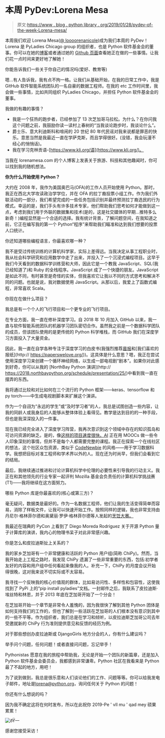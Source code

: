 # 本周 PyDev:Lorena Mesa

> 原文:[https://www . blog . python library . org/2019/01/28/pydev-of-the-week-Lorena-mesa/](https://www.blog.pythonlibrary.org/2019/01/28/pydev-of-the-week-lorena-mesa/)

本周我们欢迎 Lorena Mesa([@ loooorenanicole](https://twitter.com/loooorenanicole))成为我们本周的 PyDev！Lorena 是 PyLadies Chicago group 的组织者，也是 Python 软件基金会的董事。你可以在她的[博客](http://lorenamesa.com)或者通过她的 [Github 页面](https://github.com/lorenanicole)查看她正在做的一些事情。让我们花一点时间来更好地了解她！

你能告诉我们一些关于你自己的情况吗(爱好、教育等)

嗯...有人告诉我，我有点不拘一格。让我们从基础开始，在我的日常工作中，我是 GitHub 软件智能系统团队的一名自豪的数据工程师。在我的 etc 工作时间里，我会做一些事情，比如共同组织 PyLadies Chicago，并担任 Python 软件基金会的董事。

我做的有趣的事情？

*   我是一个狂热的跑步者，已经参加了 13 次芝加哥马拉松。为什么？在你问我这个问题之前，我鼓励你读一读村上春树的“当我谈论跑步时，我谈论什么”。
*   爵士乐、意大利迪斯科和喧闹的 20 世纪 80 年代民谣对我来说都是罪恶的快乐。意思当然是我最近一直在学萨克斯，而且学得很好。(没错，我会玩漫不经心的悄悄话)。
*   我在学习克林贡语-[https://www.kli.org/语](https://www.kli.org/)。

当我在 lorenamesa.com 的个人博客上发表关于旅游、科技和其他趣闻时，你可以找到我的随机想法。

 **你为什么开始使用 Python？**

大约在 2008 年，我作为美国奥巴马(OFA)的工作人员开始使用 Python。那时，我正在西北大学攻读政治学学位，并在 OFA 的拉丁裔投票小组工作。作为我们外联活动的一部分，我们希望完成的一些任务包括识别并最终预测拉丁裔选民的行为模式。幸运的是，我们手头有许多技术专家，他们帮助我们思考如何才能做到这一点，考虑到我们用于外联的数据集和技术(是的，这是社交媒体的早期...推特多么新奇！)编程显然是一个合适的选择。我有统计背景，了解问题空间，在我知道之前，它正在编写我的第一个 Python“程序”来帮助我们瞄准和达到我们想要的投票人口统计。

你还知道哪些编程语言，你最喜欢哪一种？

我不是受过传统训练的计算机科学家，实际上差得远。当我决定从事工程职业时，我从社会科学研究和应用数学中走了出来，并投入了一个沉浸式编程项目。这早于我们今天看到的数据科学训练营和大师，因此它是一个教我 JavaScript、SQL(我已经知道了)和 Ruby 的全栈程序。JavaScript 成了一个快捷的朋友。JavaScript 是如此不同，有时甚至是奇怪的实体，但我喜欢它让我以不同的方式思考和解决不同的问题。也就是说，我对数据使用 JavaScript。从那以后，我爱上了函数式编程，非常喜欢 Scala。

你现在在做什么项目？

我总是有一个个人的飞行项目和一个更专业的飞行项目。

在专业方面，我一直在修补深度学习。自 2018 年 10 月加入 GitHub 以来，我一直与软件智能系统团队的机器学习团队密切合作。虽然我之前是一个数据科学团队的成员，但该团队使用的是更传统的 Python 科学堆栈，而 GitHub 我们在深度学习方面投入了大量资金。

因此，我一直在自学各种专注于深度学习的白皮书(我强烈推荐[晨报](https://blog.acolyer.org/ )和[我们喜欢的报纸](http:// https://paperswelove.org/))。这具体是什么意思？嗯，我正在尝试使用深度学习来创建一个循环神经网络，以生成一部电视剧“剧本”。如果你对此感到好奇，你可以从我的 [NorthBay Python 演讲](http:// https://2018.northbaypython.org/schedule/presentation/25/)中看到我一直在摆弄的东西。

我将通过比较和对比如何在三个流行的 Python 框架——keras、tensorflow 和 py torch——中生成电视剧脚本来扩展这个演讲。

作为一个自诩为“永远的学生”或“及时学习者”的人，我总是试图创造一些内容，让我的同龄人或我身后的人能够从整体体验上看得见。教学是达到目的的一种手段，但也是我深深投入的一件事。

现在我已经完全进入了深度学习阵营，我再次意识到这个领域中存在的知识孤岛和可访问资源的缺乏。是的，像[这样的项目速度很快。AI](https://fast.ai ) 正在用 MOOCs 做一些令人印象深刻的事情，但并不是每个人都需要完整的课程。我正在探索一个在线社区的想法，这个社区众包资源，类似于 [CodeNewbie](https://www.codenewbie.org/) 的风格——用于学习数据科学。我想把目标对准工程师和学术界以外的人。现在还为时尚早，但我们会看到它的结局。

最后，我继续通过推进和讨论计算机科学中伦理的必要性来引导我的行动主义。我正在和其他领先的行业专家一起评判 Mozilla 基金会负责任的计算机科学挑战赛(T1)——我将继续在这方面努力。

哪些 Python 库是你最喜欢的(核心或第三方)？

毫无疑问，数据类是最好的。作为一名数据工程师，他们让我的生活变得简单而容易，消除了样板文件，让我可以快速开始工作。按照同样的逻辑，我也非常支持由丹尼尔·格林菲尔德和奥黛丽·罗伊·格林菲尔德等人发起的[烹饪大赛。](https://github.com/audreyr/cookiecutter)

我最近在瑞典的 PyCon 上看到了 Diego Moreda Rodriguez 关于开源 Python 量子计算库的演讲，我内心的物理书呆子对此非常感兴趣。

你是怎么和皮拉迪斯扯上关系的？

我的家乡芝加哥有一个非常健康和活跃的 Python 用户组(简称 ChiPy)。然而，当我开始走上工程之路时，我发现 ChiPy 遗漏了一些非常重要的东西，包括:初学者友好的内容和用户组中任何看起来像我的人。补充一下，ChiPy 的月度会议开始得很晚，这对我来说不切实际或不太容易。

我寻找一个反映我的核心价值观的群体，比如易访问性、多样性和包容性，这使我找到了 PyPi 上的“pip install pyladies”文档。一封邮件之后，我联系了皮拉迪斯·埃丝特和林恩，并于 2013 年底在芝加哥开始了一个分会！

在芝加哥开始一个章节是非常令人羞愧的，因为我很快了解到其他 Python 团体是如何支持我们的工作的，但也了解到一些活跃在芝加哥的人们根本没有意识到其中的一些不平等。作为组织者，我们总是在学习和倾听，以皮拉迪斯芝加哥公司去年受邀就新的 ChiPy 行为准则提供意见和反馈的经历为例。

对于那些想创办皮拉迪斯或 DjangoGirls 地方分会的人，你有什么建议吗？

举手问个问题，任何问题！或者直接问问题，忘记举手！

Pythonistas 愿意在我的旅程中帮助我，无论是开始一个团队的新篇章，还是加入 Python 软件基金会委员会，我都感到非常谦卑。Python 社区在我看来是 Python 最了不起的地方，用吧！

为了说到做到，我总是很乐意和人们谈论他们的工作、问题等等。你可以给我发电子邮件，地址是[lorena@python.org](mailto:lorena@python.org)，询问任何关于 Python 的问题！

你还有什么想说的吗？

因为我不确定这将在何时发布，所以在此祝你 2019-Pe ' vIl mu ' qad mey 硕果累累！

![ðŸ––](../Images/93891c3a957b8d035d52fbb31e28508e.png)

感谢您接受采访！